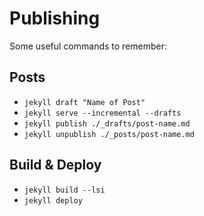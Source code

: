 # Publishing

Some useful commands to remember:

## Posts

* `jekyll draft "Name of Post"`
* `jekyll serve --incremental --drafts`
* `jekyll publish ./_drafts/post-name.md`
* `jekyll unpublish ./_posts/post-name.md`

## Build & Deploy

* `jekyll build --lsi`
* `jekyll deploy`
